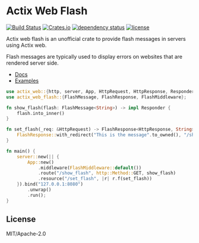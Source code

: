 # Actix Web Flash
[![Build Status](https://travis-ci.org/hatzel/actix-web-flash.svg?branch=master)](https://travis-ci.org/hatzel/actix-web-flash)
[![Crates.io](https://img.shields.io/crates/v/actix-web-flash.svg)](https://crates.io/crates/actix-web-flash)
[![dependency status](https://deps.rs/repo/github/hatzel/actix-web-flash/status.svg)](https://deps.rs/repo/github/hatzel/actix-web-flash)
[![license](https://img.shields.io/crates/l/actix-web-flash.svg)](https://github.com/hatzel/actix-web-flash/blob/master/LICENSE-MIT)

Actix web flash is an unofficial crate to provide flash messages in servers using Actix web.

Flash messages are typically used to display errors on websites that are rendered server side.

* [Docs](https://docs.rs/actix-web-flash/0.1.0/actix-web-flash/)
* [Examples](examples/)

```rust
use actix_web::{http, server, App, HttpRequest, HttpResponse, Responder};
use actix_web_flash::{FlashMessage, FlashResponse, FlashMiddleware};

fn show_flash(flash: FlashMessage<String>) -> impl Responder {
    flash.into_inner()
}

fn set_flash(_req: &HttpRequest) -> FlashResponse<HttpResponse, String> {
    FlashResponse::with_redirect("This is the message".to_owned(), "/show_flash")
}

fn main() {
    server::new(|| {
        App::new()
            .middleware(FlashMiddleware::default())
            .route("/show_flash", http::Method::GET, show_flash)
            .resource("/set_flash", |r| r.f(set_flash))
    }).bind("127.0.0.1:8080")
        .unwrap()
        .run();
}
```

## License

MIT/Apache-2.0
